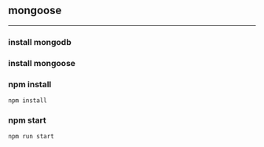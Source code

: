 ## mongoose
----
### install mongodb
### install mongoose

### npm install
```shell
npm install
```
### npm start
```shell
npm run start
```
